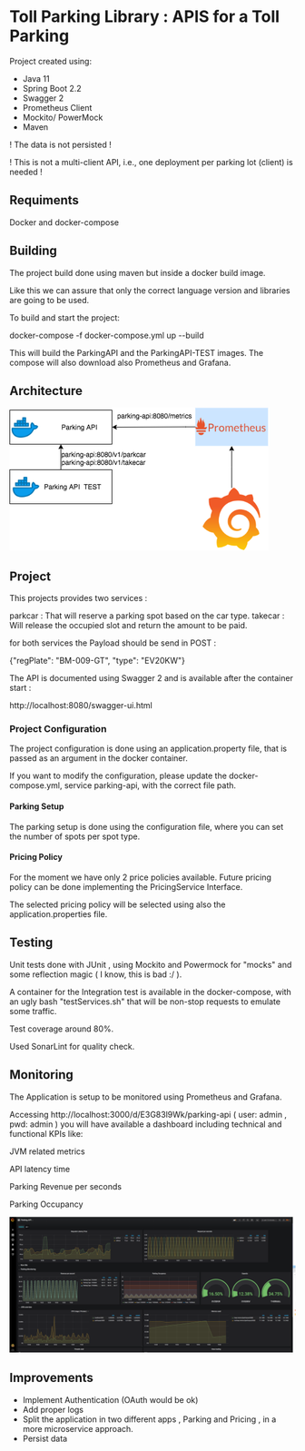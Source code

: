 
# Toll Parking Library : APIS for a Toll Parking 

Project created using:

* Java 11
* Spring Boot 2.2
* Swagger 2
* Prometheus Client 
* Mockito/ PowerMock
* Maven

! The data is not persisted !

! This is not a multi-client API, i.e., one deployment per parking lot (client) is needed !


## Requiments

Docker and docker-compose

## Building

The project build done using maven but inside a docker build image.

Like this we can assure that only the correct language version and libraries are going to be used. 

To build and start the project:

docker-compose -f docker-compose.yml up --build

This will build the ParkingAPI and the ParkingAPI-TEST images. The compose will also download also Prometheus and Grafana.

## Architecture

![](parking.png)

## Project

This projects provides two services :

parkcar :  That will reserve a parking spot based on the car type.
takecar :  Will release the occupied slot and return the amount to be paid.

for both services the Payload should be send in POST :

{"regPlate": "BM-009-GT", "type": "EV20KW"}

The API is documented using Swagger 2 and is available after the container start :

http://localhost:8080/swagger-ui.html

### Project Configuration

The project configuration is done  using an application.property file, that is passed as an argument in the docker container.

If you want to modify the configuration, please update the docker-compose.yml, service parking-api, with the correct file path.

#### Parking Setup

The parking setup is done using the configuration file, where you can set the number of spots per spot type.

#### Pricing Policy 

For the moment we have only 2 price policies available.
Future pricing policy can be done implementing the PricingService Interface.

The selected pricing policy will be selected using also the application.properties file.


## Testing

Unit tests done with JUnit , using Mockito and Powermock for "mocks" and some reflection magic ( I know, this is bad :/ ).

A container for the Integration test is available in the docker-compose, with an ugly bash "testServices.sh" that will be non-stop requests to emulate
some traffic.

Test coverage around 80%.

Used SonarLint for quality check.

## Monitoring
The Application is setup to be monitored using Prometheus and Grafana.

Accessing http://localhost:3000/d/E3G83l9Wk/parking-api ( user: admin , pwd: admin ) you will have available a dashboard including technical and functional KPIs like:

JVM related metrics

API latency time

Parking Revenue per seconds

Parking Occupancy

![](grafana-screenshot.png)

## Improvements
* Implement Authentication (OAuth would be ok)
* Add proper logs
* Split the application in two different apps , Parking and Pricing , in a more microservice approach.
* Persist data
 
